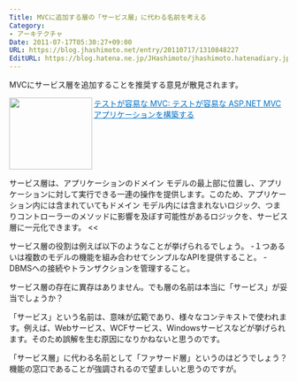 ```yaml
---
Title: MVCに追加する層の「サービス層」に代わる名前を考える
Category:
- アーキテクチャ
Date: 2011-07-17T05:30:27+09:00
URL: https://blog.jhashimoto.net/entry/20110717/1310848227
EditURL: https://blog.hatena.ne.jp/JHashimoto/jhashimoto.hatenadiary.jp/atom/entry/12921228815717257493
---
```



MVCにサービス層を追加することを推奨する意見が散見されます。

<a href="http://msdn.microsoft.com/ja-jp/magazine/dd942838.aspx" target="_blank"><img class="alignleft" align="left" border="0" src="http://capture.heartrails.com/150x130/shadow?http://msdn.microsoft.com/ja-jp/magazine/dd942838.aspx" alt="" width="150" height="130" /></a><a style="color:#0070C5;" href="http://msdn.microsoft.com/ja-jp/magazine/dd942838.aspx" target="_blank">テストが容易な MVC: テストが容易な ASP.NET MVC アプリケーションを構築する</a><a href="http://b.hatena.ne.jp/entry/http://msdn.microsoft.com/ja-jp/magazine/dd942838.aspx" target="_blank"><img border="0" src="http://b.hatena.ne.jp/entry/image/http://msdn.microsoft.com/ja-jp/magazine/dd942838.aspx" alt="" /></a><br style="clear:both;" />
>>
サービス層は、アプリケーションのドメイン モデルの最上部に位置し、アプリケーションに対して実行できる一連の操作を提供します。このため、アプリケーション内には含まれていてもドメイン モデル内には含まれないロジック、つまりコントローラーのメソッドに影響を及ぼす可能性があるロジックを、サービス層に一元化できます。
<<

サービス層の役割は例えば以下のようなことが挙げられるでしょう。
-１つあるいは複数のモデルの機能を組み合わせてシンプルなAPIを提供すること。
-DBMSへの接続やトランザクションを管理すること。

サービス層の存在に異存はありません。でも層の名前は本当に「サービス」が妥当でしょうか？

「サービス」という名前は、意味が広範であり、様々なコンテキストで使われます。例えば、Webサービス、WCFサービス、Windowsサービスなどが挙げられます。そのため誤解を生む原因になりかねないと思うのです。

「サービス層」に代わる名前として「ファサード層」というのはどうでしょう？機能の窓口であることが強調されるので望ましいと思うのですが。
